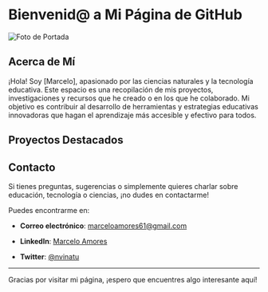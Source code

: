 # Bienvenid\@ a Mi Página de GitHub

![Foto de Portada](https://inaturalist-open-data.s3.amazonaws.com/photos/411957325/large.jpeg)

## Acerca de Mí

¡Hola! Soy \[Marcelo\], apasionado por las ciencias naturales y la tecnología educativa. Este espacio es una recopilación de mis proyectos, investigaciones y recursos que he creado o en los que he colaborado. Mi objetivo es contribuir al desarrollo de herramientas y estrategias educativas innovadoras que hagan el aprendizaje más accesible y efectivo para todos.

## Proyectos Destacados

## Contacto

Si tienes preguntas, sugerencias o simplemente quieres charlar sobre educación, tecnología o ciencias, ¡no dudes en contactarme!

Puedes encontrarme en:

-   **Correo electrónico**: [marceloamores61\@gmail.com](marceloamores61@gmail.com)

-   **LinkedIn**: [Marcelo Amores](https://www.linkedin.com/in/tu-nombre/)

-   **Twitter**: [\@nvinatu](https://twitter.com/nvinatu)

------------------------------------------------------------------------

Gracias por visitar mi página, ¡espero que encuentres algo interesante aquí!
